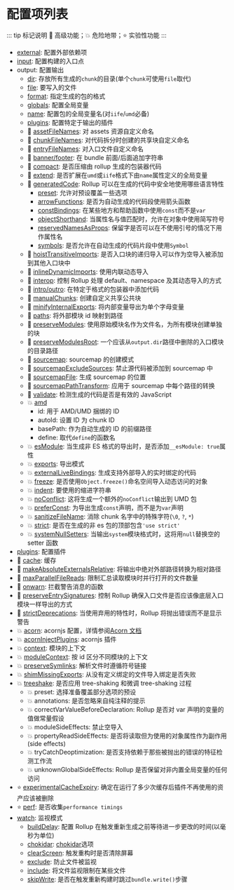 # 配置项列表

::: tip 标记说明
:muscle: 高级功能；:boom: 危险地带；:star: 实验性功能
:::

- [external](./coreFunctionality.md#external): 配置外部依赖项
- [input](./coreFunctionality.md#input): 配置构建的入口点
- output: 配置输出
  - [dir](./coreFunctionality.md#output-dir): 存放所有生成的`chunk`的目录(单个`chunk`可使用`file`取代)
  - [file](./coreFunctionality.md#output-file): 要写入的文件
  - [format](./coreFunctionality.md#output-format): 指定生成的包的格式
  - [globals](./coreFunctionality.md#output-globals): 配置全局变量
  - [name](./coreFunctionality.md#output-name): 配置包的全局变量名(对`iife`/`umd`必备)
  - [plugins](./coreFunctionality.md#output-plugins): 配置特定于输出的插件
  - :muscle: [assetFileNames](./advancedFunctionality.md#output-assetfilenames): 对 assets 资源自定义命名
  - :muscle: [chunkFileNames](./advancedFunctionality.md#output-chunkfilenames): 对代码拆分时创建的共享块自定义命名
  - :muscle: [entryFileNames](./advancedFunctionality.md#output-entryfilenames): 对入口文件自定义命名
  - :muscle: [banner/footer](./advancedFunctionality.md#output-banner-output-footer): 在 bundle 前面/后面追加字符串
  - :muscle: [compact](./advancedFunctionality.md#output-compact): 是否压缩由 rollup 生成的包装器代码
  - :muscle: [extend](./advancedFunctionality.md#output-extend): 是否扩展在`umd`或`iife`格式下由`name`属性定义的全局变量
  - :muscle: [generatedCode](./advancedFunctionality.md#output-generatedcode): Rollup 可以在生成的代码中安全地使用哪些语言特性
    - [preset](./advancedFunctionality.md#output-generatedcode-preset): 允许对预设覆盖一些选项
    - [arrowFunctions](./advancedFunctionality.md#output-generatedcode-arrowfunctions): 是否为自动生成的代码段使用箭头函数
    - [constBindings](./advancedFunctionality.md#output-generatedcode-constbindings): 在某些地方和帮助函数中使用`const`而不是`var`
    - [objectShorthand](./advancedFunctionality.md#output-generatedcode-objectshorthand): 当属性名与值匹配时，允许在对象中使用简写符号
    - [reservedNamesAsProps](./advancedFunctionality.md#output-generatedcode-reservednamesasprops): 保留字是否可以在不使用引号的情况下用作属性名
    - [symbols](./advancedFunctionality.md#output-generatedcode-symbols): 是否允许在自动生成的代码片段中使用`Symbol`
  - :muscle: [hoistTransitiveImports](./advancedFunctionality.md#output-hoisttransitiveimports): 是否入口块的递归导入可以作为空导入被添加到其他入口块中
  - :muscle: [inlineDynamicImports](./advancedFunctionality.md#output-inlinedynamicimports): 使用内联动态导入
  - :muscle: [interop](./advancedFunctionality.md#output-interop): 控制 Rollup 处理 default、namespace 及其动态导入的方式
  - :muscle: [intro/outro](./advancedFunctionality.md#output-intro-output-outro): 在特定于格式的包装器中添加代码
  - :muscle: [manualChunks](./advancedFunctionality.md#output-manualchunks): 创建自定义共享公共块
  - :muscle: [minifyInternalExports](./advancedFunctionality.md#output-minifyinternalexports): 将内部变量导出为单个字母变量
  - :muscle: [paths](./advancedFunctionality.md#output-paths): 将外部模块 id 映射到路径
  - :muscle: [preserveModules](https://rollupjs.org/guide/en/#outputpreservemodules): 使用原始模块名作为文件名，为所有模块创建单独的块
  - :muscle: [preserveModulesRoot](https://rollupjs.org/guide/en/#outputpreservemodulesroot): 一个应该从`output.dir`路径中删除的入口模块的目录路径
  - :muscle: [sourcemap](https://rollupjs.org/guide/en/#outputsourcemap): sourcemap 的创建模式
  - :muscle: [sourcemapExcludeSources](https://rollupjs.org/guide/en/#outputsourcemapexcludesources): 禁止源代码被添加到 sourcemap 中
  - :muscle: [sourcemapFile](https://rollupjs.org/guide/en/#outputsourcemapfile): 生成 sourcemap 的位置
  - :muscle: [sourcemapPathTransform](https://rollupjs.org/guide/en/#outputsourcemappathtransform): 应用于 sourcemap 中每个路径的转换
  - :muscle: [validate](https://rollupjs.org/guide/en/#outputvalidate): 检测生成的代码是否是有效的 JavaScript
  - :boom: [amd](https://rollupjs.org/guide/en/#outputamd)
    - id: 用于 AMD/UMD 捆绑的 ID
    - autoId: 设置 ID 为 chunk ID
    - basePath: 作为自动生成的 ID 的前缀路径
    - define: 取代`define`的函数名
  - :boom: [esModule](https://rollupjs.org/guide/en/#outputesmodule): 当生成非 ES 格式的导出时，是否添加`__esModule: true`属性
  - :boom: [exports](https://rollupjs.org/guide/en/#outputexports): 导出模式
  - :boom: [externalLiveBindings](https://rollupjs.org/guide/en/#outputexternallivebindings): 生成支持外部导入的实时绑定的代码
  - :boom: [freeze](https://rollupjs.org/guide/en/#outputfreeze): 是否使用`Object.freeze()`命名空间导入动态访问的对象
  - :boom: [indent](https://rollupjs.org/guide/en/#outputindent): 要使用的缩进字符串
  - :boom: [noConflict](https://rollupjs.org/guide/en/#outputnoconflict): 这将生成一个额外的`noConflict`输出到 UMD 包
  - :boom: [preferConst](https://rollupjs.org/guide/en/#outputpreferconst): 为导出生成`const`声明，而不是为`var`声明
  - :boom: [sanitizeFileName](https://rollupjs.org/guide/en/#outputsanitizefilename): 消除 chunk 名字中的特殊字符(`\0`, `?`, `*`)
  - :boom: [strict](https://rollupjs.org/guide/en/#outputstrict): 是否在生成的非 es 包的顶部包含`'use strict'`
  - :boom: [systemNullSetters](https://rollupjs.org/guide/en/#outputsystemnullsetters): 当输出`system`模块格式时，这将用`null`替换空的 setter 函数
- [plugins](./coreFunctionality.md#plugins): 配置插件
- :muscle: [cache](./advancedFunctionality.md#cache): 缓存
- :muscle: [makeAbsoluteExternalsRelative](./advancedFunctionality.md#makeabsoluteexternalsrelative): 将输出中绝对外部路径转换为相对路径
- :muscle: [maxParallelFileReads](./advancedFunctionality.md#maxparallelfilereads): 限制汇总读取模块时并行打开的文件数量
- :muscle: [onwarn](./advancedFunctionality.md#onwarn): 拦截警告消息的函数
- :muscle: [preserveEntrySignatures](https://rollupjs.org/guide/en/#preserveentrysignatures): 控制 Rollup 确保入口文件是否应该像底层入口模块一样导出的方式
- :muscle: [strictDeprecations](https://rollupjs.org/guide/en/#strictdeprecations): 当使用弃用的特性时，Rollup 将抛出错误而不是显示警告
- :boom: [acorn](https://rollupjs.org/guide/en/#acorn): acornjs 配置，详情参阅[Acorn 文档](https://github.com/acornjs/acorn/tree/master/acorn#interface)
- :boom: [acornInjectPlugins](https://rollupjs.org/guide/en/#acorninjectplugins): acornjs 插件
- :boom: [context](https://rollupjs.org/guide/en/#context): 模块的上下文
- :boom: [moduleContext](https://rollupjs.org/guide/en/#modulecontext): 按 id 区分不同模块的上下文
- :boom: [preserveSymlinks](https://rollupjs.org/guide/en/#preservesymlinks): 解析文件时遵循符号链接
- :boom: [shimMissingExports](https://rollupjs.org/guide/en/#shimmissingexports): 从没有定义绑定的文件导入绑定是否失败
- :boom: [treeshake](https://rollupjs.org/guide/en/#treeshake): 是否应用 tree-shaking 和微调 tree-shaking 过程
  - :boom: preset: 选择准备覆盖部分选项的预设
  - :boom: annotations: 是否忽略来自纯注释的提示
  - :boom: correctVarValueBeforeDeclaration: Rollup 是否对 var 声明的变量的值做常量假设
  - :boom: moduleSideEffects: 禁止空导入
  - :boom: propertyReadSideEffects: 是否将读取但为使用的对象属性作为副作用(side effects)
  - :boom: tryCatchDeoptimization: 是否支持依赖于那些被抛出的错误的特征检测工作流
  - :boom: unknownGlobalSideEffects: Rollup 是否保留对非内置全局变量的任何访问
- :star: [experimentalCacheExpiry](https://rollupjs.org/guide/en/#experimentalcacheexpiry): 确定在运行了多少次缓存后插件不再使用的资产应该被删除
- :star: [perf](https://rollupjs.org/guide/en/#perf): 是否收集`performance timings`
- [watch](https://rollupjs.org/guide/en/#watch-options): 监视模式
  - [buildDelay](https://rollupjs.org/guide/en/#watchbuilddelay): 配置 Rollup 在触发重新生成之前等待进一步更改的时间(以毫秒为单位)
  - [chokidar](https://rollupjs.org/guide/en/#watchchokidar): [chokidar](https://github.com/paulmillr/chokidar#api)选项
  - [clearScreen](https://rollupjs.org/guide/en/#watchclearscreen): 触发重构时是否清除屏幕
  - [exclude](https://rollupjs.org/guide/en/#watchexclude): 防止文件被监视
  - [include](https://rollupjs.org/guide/en/#watchinclude): 将文件监视限制在某些文件
  - [skipWrite](https://rollupjs.org/guide/en/#watchskipwrite): 是否在触发重新构建时跳过`bundle.write()`步骤
